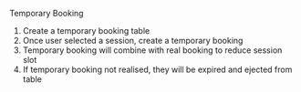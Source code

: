 Temporary Booking
1. Create a temporary booking table
2. Once user selected a session, create a temporary booking
3. Temporary booking will combine with real booking to reduce session slot
4. If temporary booking not realised, they will be expired and ejected from table